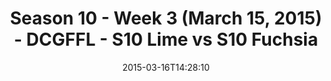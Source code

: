 ---
title: Season 10 - Week 3 (March 15, 2015) - DCGFFL - S10 Lime vs S10 Fuchsia
teams-score:
- team: _teams/s10-lime.md
  score: 26
- team: _teams/s10-fuchsia.md
  score: 21
mvp: Kevin S. (Lime); Tyler L. (Fuchsia)
game-ball: N/A
season: 10
week: 0
date: '2015-03-16T14:28:10'
pageid: season-10-week-three-4429-vs-4425
---